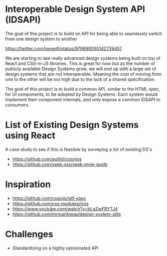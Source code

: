 # Interoperable Design System API (IDSAPI)
The goal of this project is to build an API for being able to seamlessly switch from one design system to another

https://twitter.com/joeseifi/status/979898260142739457

We are starting to see really advanced design systems being built on top of React and CSS-in-JS libraries. This is great for now but as the number of publicly available Design Systems grow, we will end up with a large set of design systems that are not interoperable. Meaning the cost of moving from one to the other will be too high due to the lack of a shared specification.

The goal of this project is to build a common API, similar to the HTML spec, for UI components, to be adopted by Design Systems. Each system would implement their component internals, and only expose a common IDSAPI to consumers.


# List of Existing Design Systems using React
A case study to see if this is feasible by surveying a list of existing DS's
- https://github.com/auth0/cosmos
- https://github.com/seek-oss/seek-style-guide

# Inspiration
- https://github.com/cssinjs/istf-spec
- https://github.com/css-modules/icss
- https://www.youtube.com/watch?v=bLgZwFRYTJ4
- https://github.com/mrmartineau/design-system-utils

# Challenges
- Standardizing on a highly opinionated API 

